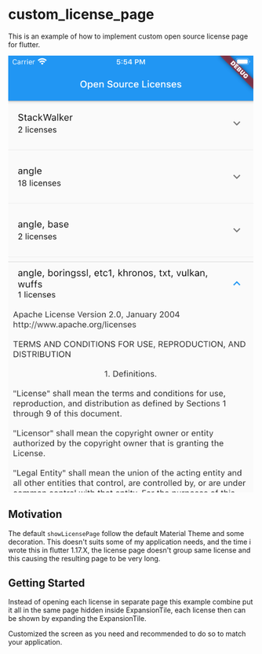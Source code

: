 # custom_license_page

This is an example of how to implement custom open source license page for flutter.

<img src="./screen_shot.png" width="500" />

## Motivation

The default `showLicensePage` follow the default Material Theme and some decoration. This doesn't suits some of my application needs, and the time i wrote this in flutter 1.17.X, the license page doesn't group same license and this causing the resulting page to be very long.

## Getting Started

Instead of opening each license in separate page this example combine put it all in the same 
page hidden inside ExpansionTile, each license then can be shown by expanding the ExpansionTile.

Customized the screen as you need and recommended to do so to match your application.
